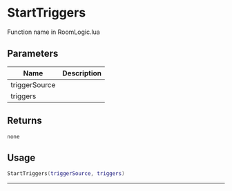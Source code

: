 # StartTriggers

Function name in RoomLogic.lua

## Parameters

| Name          | Description |
| ------------- | ----------- |
| triggerSource |             |
| triggers      |             |

## Returns

`none`

## Usage

```lua
StartTriggers(triggerSource, triggers)
```

---
